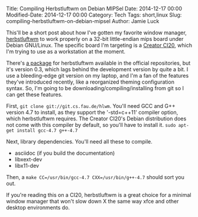 Title: Compiling Herbstluftwm on Debian MIPSel
Date: 2014-12-17 00:00
Modified-Date: 2014-12-17 00:00
Category: Tech
Tags: short,linux
Slug: compiling-herbstluftwm-on-debian-mipsel
Author: Jamie Luck

This'll be a short post about how I've gotten my favorite window manager, [herbstluftwm](http://herbstluftwm.org/) to work properly on a 32-bit little-endian mips board under Debian GNU/Linux. The specific board I'm targeting is a [Creator CI20](http://elinux.org/MIPS_Creator_CI20), which I'm trying to use as a workstation at the moment. 

There's [a package](https://packages.debian.org/wheezy/herbstluftwm) for herbstluftwm available in the official repositories, but it's version 0.3, which lags behind the development version by quite a bit. I use a bleeding-edge git version on my laptop, and I'm a fan of the features they've introduced recently, like a reorganized theming configuration syntax. So, I'm going to be downloading/compiling/installing from git so I can get these features.

First, ```git clone git://git.cs.fau.de/hlwm```. You'll need GCC and G++ version 4.7 to install, as they support the '-std=c++11' compiler option, which herbstluftwm requires. The Creator CI20's Debian distribution does not come with this compiler by default, so you'll have to install it. ```sudo apt-get install gcc-4.7 g++-4.7```

Next, library dependencies. You'll need all these to compile.

* asciidoc (if you build the documentation)
* libxext-dev
* libx11-dev

Then, a `make CC=/usr/bin/gcc-4.7 CXX=/usr/bin/g++-4.7` should sort you out.

If you're reading this on a CI20, herbstluftwm is a great choice for a minimal window manager that won't slow down X the same way xfce and other desktop environments do. 
